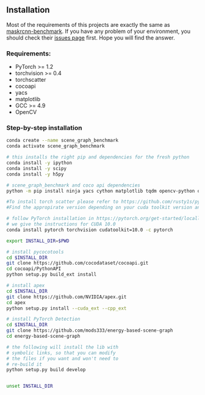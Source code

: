 ## Installation

Most of the requirements of this projects are exactly the same as [maskrcnn-benchmark](https://github.com/facebookresearch/maskrcnn-benchmark). If you have any problem of your environment, you should check their [issues page](https://github.com/facebookresearch/maskrcnn-benchmark/issues) first. Hope you will find the answer.

### Requirements:
- PyTorch >= 1.2
- torchvision >= 0.4
- torchscatter
- cocoapi
- yacs
- matplotlib
- GCC >= 4.9
- OpenCV


### Step-by-step installation

```bash
conda create --name scene_graph_benchmark
conda activate scene_graph_benchmark

# this installs the right pip and dependencies for the fresh python
conda install -y ipython
conda install -y scipy
conda install -y h5py

# scene_graph_benchmark and coco api dependencies
python -m pip install ninja yacs cython matplotlib tqdm opencv-python overrides

#To install torch scatter please refer to https://github.com/rusty1s/pytorch_scatter
#Find the appropirate version depending on your cuda toolkit version and pytroch version

# follow PyTorch installation in https://pytorch.org/get-started/locally/
# we give the instructions for CUDA 10.0
conda install pytorch torchvision cudatoolkit=10.0 -c pytorch

export INSTALL_DIR=$PWD

# install pycocotools
cd $INSTALL_DIR
git clone https://github.com/cocodataset/cocoapi.git
cd cocoapi/PythonAPI
python setup.py build_ext install

# install apex
cd $INSTALL_DIR
git clone https://github.com/NVIDIA/apex.git
cd apex
python setup.py install --cuda_ext --cpp_ext

# install PyTorch Detection
cd $INSTALL_DIR
git clone https://github.com/mods333/energy-based-scene-graph
cd energy-based-scene-graph

# the following will install the lib with
# symbolic links, so that you can modify
# the files if you want and won't need to
# re-build it
python setup.py build develop


unset INSTALL_DIR

